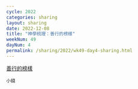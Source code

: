```yaml
---
cycle: 2022
categories: sharing
layout: sharing
date: 2022-12-08
title: "神學梳理：善行的榜樣"
weekNum: 49
dayNum: 4
permalink: /sharing/2022/wk49-day4-sharing.html
---
```


[善行的榜樣](https://eccseattle.github.io/media/sharing/2022/wk049/2022-12-08-bin.m4a)

`小錢`

